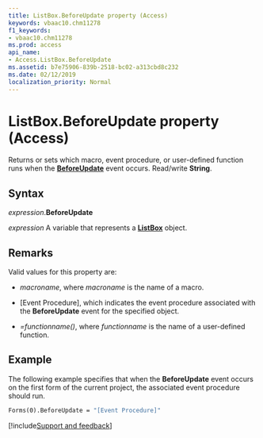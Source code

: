 ```yaml
---
title: ListBox.BeforeUpdate property (Access)
keywords: vbaac10.chm11278
f1_keywords:
- vbaac10.chm11278
ms.prod: access
api_name:
- Access.ListBox.BeforeUpdate
ms.assetid: b7e75906-839b-2518-bc02-a313cbd8c232
ms.date: 02/12/2019
localization_priority: Normal
---
```



# ListBox.BeforeUpdate property (Access)

Returns or sets which macro, event procedure, or user-defined function runs when the **[BeforeUpdate](access.ListBox.beforeupdate-event.md)** event occurs. Read/write **String**.


## Syntax

_expression_.**BeforeUpdate**

_expression_ A variable that represents a **[ListBox](Access.ListBox.md)** object.


## Remarks

Valid values for this property are:

- _macroname_, where _macroname_ is the name of a macro.

- [Event Procedure], which indicates the event procedure associated with the **BeforeUpdate** event for the specified object.

- _=functionname()_, where _functionname_ is the name of a user-defined function.



## Example

The following example specifies that when the **BeforeUpdate** event occurs on the first form of the current project, the associated event procedure should run.


```vb
Forms(0).BeforeUpdate = "[Event Procedure]" 

```




[!include[Support and feedback](~/includes/feedback-boilerplate.md)]
